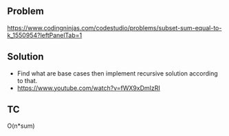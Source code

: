 ## Problem

https://www.codingninjas.com/codestudio/problems/subset-sum-equal-to-k_1550954?leftPanelTab=1

## Solution

- Find what are base cases then implement recursive solution according to that.
- https://www.youtube.com/watch?v=fWX9xDmIzRI

## TC

O(n\*sum)
